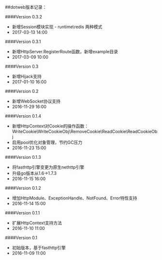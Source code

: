 ##dotweb版本记录：

####Version 0.3.2
* 新增Session模块实现 - runtime\redis 两种模式
* 2017-03-13 14:00


####Version 0.3.1
* 新增HttpServer.RegisterRoute函数，新增example目录
* 2017-03-09 10:00

####Version 0.3
* 新增Hijack支持
* 2017-01-10 16:00

####Version 0.2
* 新增WebSocket协议支持
* 2016-11-29 16:00

####Version 0.1.4
* 新增HttpContext对Cookie的操作函数：WriteCookie\WriteCookieObj\RemoveCookie\ReadCookie\ReadCookieObj
* 启用pool优化对象管理，节约GC压力
* 2016-11-23 15:00

####Version 0.1.3
* 将fasthttp引擎变更为原生nethttp引擎
* 升级go版本从1.6->1.7.3
* 2016-11-15 16:00

####Version 0.1.2
* 增加HttpModule、ExceptionHandle、NotFound、Error特性支持
* 2016-11-14 15:00

####Version 0.1.1
* 扩展HttpContext支持方法
* 2016-11-10 11:00

####Version 0.1
* 初始版本，基于fasthttp引擎
* 2016-11-09 11:00
